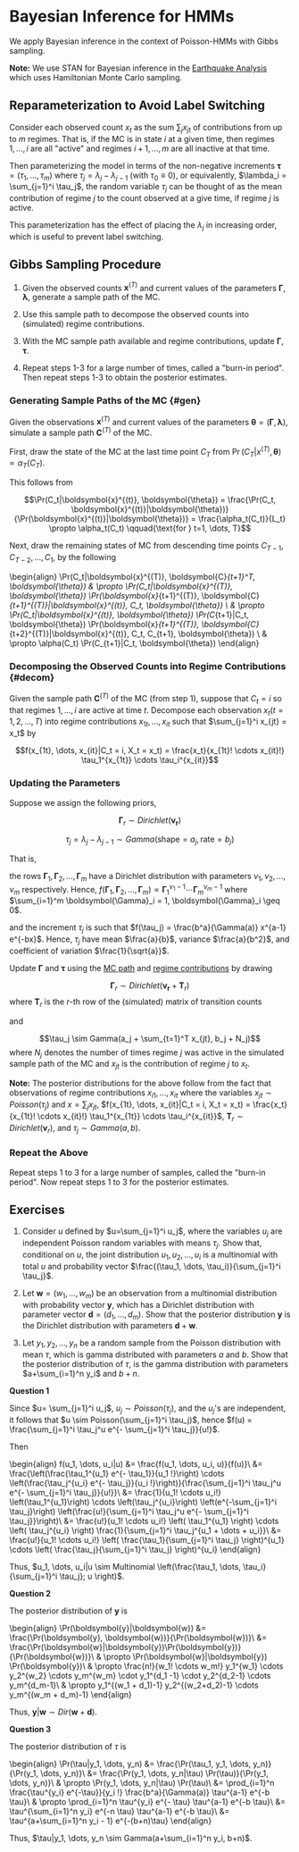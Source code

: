 # Bayesian Inference for HMMs

We apply Bayesian inference in the context of Poisson-HMMs with Gibbs sampling. 

**Note:** We use STAN for Bayesian inference in the [Earthquake Analysis](#eq) which uses Hamiltonian Monte Carlo sampling. 

## Reparameterization to Avoid Label Switching

Consider each observed count $x_t$ as the sum $\sum_j x_{jt}$ of contributions from up to $m$ regimes. That is, if the MC is in state $i$ at a given time, then regimes $1, \dots, i$ are all "active" and regimes $i+1, \dots, m$ are all inactive at that time. 

Then parameterizing the model in terms of the non-negative increments $\boldsymbol{\tau} = (\tau_1, \dots, \tau_m)$ where $\tau_j = \lambda_j - \lambda_{j-1}$ (with $\tau_0 \equiv 0$), or equivalently, $\lambda_i = \sum_{j=1}^i \tau_j$, the random variable $\tau_j$ can be thought of as the mean contribution of regime $j$ to the count observed at a give time, if regime $j$ is active. 

This parameterization has the effect of placing the $\lambda_j$ in increasing order, which is useful to prevent label switching. 


## Gibbs Sampling Procedure

1. Given the observed counts $\boldsymbol{x}^{(T)}$ and current values of the parameters $\boldsymbol{\Gamma}, \boldsymbol{\lambda}$, generate a sample path of the MC.

2. Use this sample path to decompose the observed counts into (simulated) regime contributions.

3. With the MC sample path available and regime contributions, update $\boldsymbol{\Gamma}, \boldsymbol{\tau}$. 

4. Repeat steps 1-3 for a large number of times, called a "burn-in period". Then repeat steps 1-3 to obtain the posterior estimates.


### Generating Sample Paths of the MC {#gen}

Given the observations $\boldsymbol{x}^{(T)}$ and current values of the parameters $\boldsymbol{\theta} = (\boldsymbol{\Gamma}, \boldsymbol{\lambda})$, simulate a sample path $\boldsymbol{C}^{(T)}$ of the MC. 

First, draw the state of the MC at the last time point $C_T$ from $\Pr(C_T|x^{(T)}, \boldsymbol{\theta}) \propto \alpha_T (C_T)$. 

This follows from

$$\Pr(C_t|\boldsymbol{x}^{(t)}, \boldsymbol{\theta}) = \frac{\Pr(C_t, \boldsymbol{x}^{(t)}|\boldsymbol{\theta})}{\Pr(\boldsymbol{x}^{(t)}|\boldsymbol{\theta})} = \frac{\alpha_t(C_t)}{L_t} \propto \alpha_t(C_t) \qquad{\text{for } t=1, \dots, T}$$ 

Next, draw the remaining states of MC from descending time points $C_{T-1}, C_{T-2}, \dots, C_{1}$, by the following 

\begin{align}
\Pr(C_t|\boldsymbol{x}^{(T)}, \boldsymbol{C}_{t+1}^T, \boldsymbol{\theta}) 
& \propto \Pr(C_t|\boldsymbol{x}^{(T)}, \boldsymbol{\theta}) \Pr(\boldsymbol{x}_{t+1}^{(T)}, \boldsymbol{C}_{t+1}^{(T)}|\boldsymbol{x}^{(t)}, C_t, \boldsymbol{\theta}) \\
& \propto \Pr(C_t|\boldsymbol{x}^{(t)}, \boldsymbol{\theta}) \Pr(C_{t+1}|C_t, \boldsymbol{\theta}) \Pr(\boldsymbol{x}_{t+1}^{(T)}, \boldsymbol{C}_{t+2}^{(T)}|\boldsymbol{x}^{(t)}, C_t, C_{t+1}, \boldsymbol{\theta}) \\
& \propto \alpha(C_t) \Pr(C_{t+1}|C_t, \boldsymbol{\theta})
\end{align}


### Decomposing the Observed Counts into Regime Contributions {#decom}

Given the sample path $\boldsymbol{C}^{(T)}$ of the MC (from step 1), suppose that $C_t = i$ so that regimes $1, \dots, i$ are active at time $t$. Decompose each observation $x_t (t=1, 2, \dots, T)$ into regime contributions $x_{1t}, \dots, x_{it}$ such that $\sum_{j=1}^i x_{jt} = x_t$ by 

$$f(x_{1t}, \dots, x_{it}|C_t = i, X_t = x_t) = \frac{x_t}{x_{1t}! \cdots x_{it}!} \tau_1^{x_{1t}} \cdots \tau_i^{x_{it}}$$

### Updating the Parameters

Suppose we assign the following priors,

$$\boldsymbol{\Gamma}_r \sim Dirichlet(\boldsymbol{\nu_r})$$

$$\tau_j = \lambda_j - \lambda_{j-1} \sim Gamma(\text{shape} = a_j, \text{rate} = b_j)$$

That is, 

the rows $\boldsymbol{\Gamma}_1, \boldsymbol{\Gamma}_2, \dots, \boldsymbol{\Gamma}_m$ have a Dirichlet distribution with parameters $\nu_1, \nu_2, \dots, \nu_m$ respectively. Hence, $f(\boldsymbol{\Gamma}_1, \boldsymbol{\Gamma}_2, \dots, \boldsymbol{\Gamma}_m) \propto \boldsymbol{\Gamma}_1^{\nu_1 -1} \cdots \boldsymbol{\Gamma}_m^{\nu_m -1}$ where $\sum_{i=1}^m \boldsymbol{\Gamma}_i = 1, \boldsymbol{\Gamma}_i \geq 0$. 

and the increment $\tau_j$ is such that $f(\tau_j) = \frac{b^a}{\Gamma(a)} x^{a-1} e^{-bx}$. Hence, $\tau_j$ have mean $\frac{a}{b}$, variance $\frac{a}{b^2}$, and coefficient of variation $\frac{1}{\sqrt{a}}$. 

Update $\boldsymbol{\Gamma}$ and $\boldsymbol{\tau}$ using the [MC path](#gen) and [regime contributions](#decom) by drawing 

$$\boldsymbol{\Gamma}_r \sim Dirichlet(\boldsymbol{\nu_r} + \boldsymbol{T}_r)$$ where $\boldsymbol{T}_r$ is the $r$-th row of the (simulated) matrix of transition counts

and 

$$\tau_j \sim Gamma(a_j + \sum_{t=1}^T x_{jt}, b_j + N_j)$$ where $N_j$ denotes the number of times regime $j$ was active in the simulated sample path of the MC and $x_{jt}$ is the contribution of regime $j$ to $x_t$.

**Note:** The posterior distributions for the above follow from the fact that observations of regime contributions $x_{i1}, \dots, x_{it}$ where the variables $x_{jt} \sim Poisson(\tau_j)$ and $x=\sum_j x_{jt}$, $f(x_{1t}, \dots, x_{it}|C_t = i, X_t = x_t) = \frac{x_t}{x_{1t}! \cdots x_{it}!} \tau_1^{x_{1t}} \cdots \tau_i^{x_{it}}$, $\boldsymbol{T}_r \sim Dirichlet(\boldsymbol{\nu}_r)$, and $\tau_j \sim Gamma(a, b)$. 


### Repeat the Above

Repeat steps 1 to 3 for a large number of samples, called the "burn-in period". Now repeat steps 1 to 3 for the posterior estimates. 


## Exercises

1. Consider $u$ defined by $u=\sum_{j=1}^i u_j$, where the variables $u_j$ are independent Poisson random variables with means $\tau_j$. Show that, conditional on $u$, the joint distribution $u_1, u_2, \dots, u_i$ is a multinomial with total $u$ and probability vector $\frac{(\tau_1, \dots, \tau_i)}{\sum_{j=1}^i \tau_j}$. 

2. Let $\boldsymbol{w}=(w_1, \dots, w_m)$ be an observation from a multinomial distribution with probability vector $\boldsymbol{y}$, which has a Dirichlet distribution with parameter vector $\boldsymbol{d} = (d_1, \dots, d_m)$. Show that the posterior distribution $\boldsymbol{y}$ is the Dirichlet distribution with parameters $\boldsymbol{d} + \boldsymbol{w}$.

3. Let $y_1, y_2, \dots, y_n$ be a random sample from the Poisson distribution with mean $\tau$, which is gamma distributed with parameters $a$ and $b$. Show that the posterior distribution of $\tau$, is the gamma distribution with parameters $a+\sum_{i=1}^n y_i$ and $b+n$. 


**Question 1**

Since $u= \sum_{j=1}^i u_j$, $u_j \sim Poisson(\tau_j)$, and the $u_j$'s are independent, it follows that $u \sim Poisson(\sum_{j=1}^i \tau_j)$, hence $f(u) = \frac{\sum_{j=1}^i \tau_j^u e^{- \sum_{j=1}^i \tau_j}}{u!}$. 

Then

\begin{align}
f(u_1, \dots, u_i|u)
&= \frac{f(u_1, \dots, u_i, u)}{f(u)}\\
&= \frac{\left(\frac{\tau_1^{u_1} e^{- \tau_1}}{u_1 !}\right) \cdots \left(\frac{\tau_j^{u_i} e^{- \tau_j}}{u_i !}\right)}{\frac{\sum_{j=1}^i \tau_j^u e^{- \sum_{j=1}^i \tau_j}}{u!}}\\
&= \frac{1}{u_1! \cdots u_i!} \left(\tau_1^{u_1}\right) \cdots \left(\tau_j^{u_i}\right) \left(e^{-\sum_{j=1}^i \tau_j}\right) \left(\frac{u!}{\sum_{j=1}^i \tau_j^u e^{- \sum_{j=1}^i \tau_j}}\right)\\
&= \frac{u!}{u_1! \cdots u_i!} \left( \tau_1^{u_1} \right) \cdots \left( \tau_j^{u_i} \right) \frac{1}{\sum_{j=1}^i \tau_j^{u_1 + \dots + u_i}}\\
&= \frac{u!}{u_1! \cdots u_i!} \left( \frac{\tau_1}{\sum_{j=1}^i \tau_j} \right)^{u_1} \cdots \left( \frac{\tau_j}{\sum_{j=1}^i \tau_j} \right)^{u_i}
\end{align}

Thus, $u_1, \dots, u_i|u \sim Multinomial \left(\frac{\tau_1, \dots, \tau_i}{\sum_{j=1}^i \tau_j}; u \right)$.


**Question 2**

The posterior distribution of $\boldsymbol{y}$ is 

\begin{align}
\Pr(\boldsymbol{y}|\boldsymbol{w}) 
&= \frac{\Pr(\boldsymbol{y}, \boldsymbol{w})}{\Pr(\boldsymbol{w})}\\
&= \frac{\Pr(\boldsymbol{w}|\boldsymbol{y})\Pr(\boldsymbol{y})}{\Pr(\boldsymbol{w})}\\
& \propto \Pr(\boldsymbol{w}|\boldsymbol{y}) \Pr(\boldsymbol{y})\\
& \propto \frac{n!}{w_1! \cdots w_m!} y_1^{w_1} \cdots y_2^{w_2} \cdots y_m^{w_m} \cdot y_1^{d_1 -1} \cdot y_2^{d_2-1} \cdots y_m^{d_m-1}\\
& \propto y_1^{(w_1 + d_1)-1} y_2^{(w_2+d_2)-1} \cdots y_m^{(w_m + d_m)-1}
\end{align}

Thus, $\boldsymbol{y}|\boldsymbol{w} \sim Dir(\boldsymbol{w}+\boldsymbol{d})$. 


**Question 3**

The posterior distribution of $\tau$ is 

\begin{align}
\Pr(\tau|y_1, \dots, y_n)
&= \frac{\Pr(\tau_1, y_1, \dots, y_n)}{\Pr(y_1, \dots, y_n)}\\
&= \frac{\Pr(y_1, \dots, y_n|\tau) \Pr(\tau)}{\Pr(y_1, \dots, y_n)}\\
& \propto \Pr(y_1, \dots, y_n|\tau) \Pr(\tau)\\
&= \prod_{i=1}^n \frac{\tau^{y_i} e^{-\tau}}{y_i !} \frac{b^a}{\Gamma(a)} \tau^{a-1} e^{-b \tau}\\
& \propto \prod_{i=1}^n \tau^{y_i} e^{- \tau} \tau^{a-1} e^{-b \tau}\\
&= \tau^{\sum_{i=1}^n y_i} e^{-n \tau} \tau^{a-1} e^{-b \tau}\\
&= \tau^{a+\sum_{i=1}^n y_i - 1} e^{-(b+n)\tau}
\end{align}

Thus, $\tau|y_1, \dots, y_n \sim Gamma(a+\sum_{i=1}^n y_i, b+n)$. 




